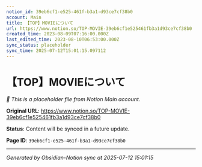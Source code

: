 ```yaml
---
notion_id: 39eb6cf1-e525-461f-b3a1-d93ce7cf38b0
account: Main
title: 【TOP】MOVIEについて
url: https://www.notion.so/TOP-MOVIE-39eb6cf1e525461fb3a1d93ce7cf38b0
created_time: 2023-08-09T07:16:00.000Z
last_edited_time: 2023-08-10T06:53:00.000Z
sync_status: placeholder
sync_time: 2025-07-12T15:01:15.097112
---
```


# 【TOP】MOVIEについて

*🔄 This is a placeholder file from Notion Main account.*

**Original URL**: https://www.notion.so/TOP-MOVIE-39eb6cf1e525461fb3a1d93ce7cf38b0

**Status**: Content will be synced in a future update.

**Page ID**: `39eb6cf1-e525-461f-b3a1-d93ce7cf38b0`

---

*Generated by Obsidian-Notion sync at 2025-07-12 15:01:15*
